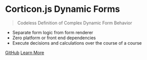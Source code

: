 # Corticon.js Dynamic Forms

> Codeless Definition of Complex Dynamic Form Behavior 

- Separate form logic from form renderer
- Zero platform or front end dependencies
- Execute decisions and calculations over the course of a course

[GitHub](https://github.com/corticon/corticon.js-samples)
[Learn More](#corticonjs-studio)